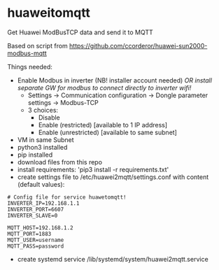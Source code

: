 # huaweitomqtt

Get Huawei ModBusTCP data and send it to MQTT

Based on script from https://github.com/ccorderor/huawei-sun2000-modbus-mqtt

Things needed:
- Enable Modbus in inverter (NB! installer account needed) _OR install separate GW for modbus to connect directly to inverter wifi!_
  - Settings -> Communication configuration -> Dongle parameter settings -> Modbus-TCP
  - 3 choices: 
     - Disable
     - Enable (restricted) [available to 1 IP address]
     - Enable (unrestricted) [available to same subnet]
- VM in same Subnet
- python3 installed
- pip installed
- download files from this repo
- install requirements: 'pip3 install -r requirements.txt'
- create settings file to /etc/huawei2mqtt/settings.conf with content (default values):
````
# Config file for service huawetomqtt!
INVERTER_IP=192.168.1.1
INVERTER_PORT=6607 
INVERTER_SLAVE=0 

MQTT_HOST=192.168.1.2
MQTT_PORT=1883
MQTT_USER=username
MQTT_PASS=password
````
- create systemd service /lib/systemd/system/huawei2mqtt.service


